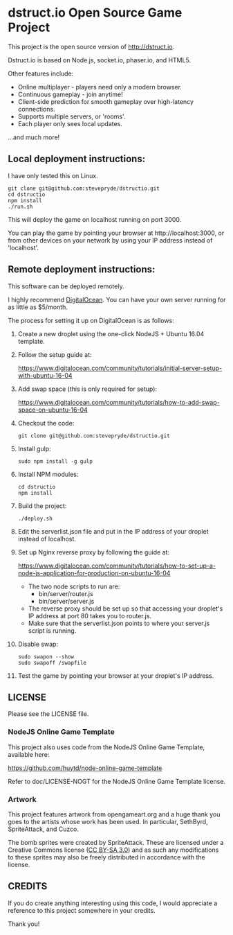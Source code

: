 # dstruct.io Open Source Game Project

This project is the open source version of http://dstruct.io.

Dstruct.io is based on Node.js, socket.io, phaser.io, and HTML5.

Other features include:

* Online multiplayer - players need only a modern browser.
* Continuous gameplay - join anytime!
* Client-side prediction for smooth gameplay over high-latency connections.
* Supports multiple servers, or 'rooms'.
* Each player only sees local updates.

...and much more!

## Local deployment instructions:

I have only tested this on Linux.

```
git clone git@github.com:stevepryde/dstructio.git
cd dstructio
npm install
./run.sh
```

This will deploy the game on localhost running on port 3000.

You can play the game by pointing your browser at http://localhost:3000, or
from other devices on your network by using your IP address instead of 'localhost'.

## Remote deployment instructions:

This software can be deployed remotely.

I highly recommend [DigitalOcean](https://m.do.co/c/29ce174827cb).
You can have your own server running for as little as $5/month.

The process for setting it up on DigitalOcean is as follows:

1. Create a new droplet using the one-click NodeJS + Ubuntu 16.04 template.
2. Follow the setup guide at:

   https://www.digitalocean.com/community/tutorials/initial-server-setup-with-ubuntu-16-04
3. Add swap space (this is only required for setup):

   https://www.digitalocean.com/community/tutorials/how-to-add-swap-space-on-ubuntu-16-04
4. Checkout the code:

   ```
   git clone git@github.com:stevepryde/dstructio.git
   ```
5. Install gulp:

   ```
   sudo npm install -g gulp
   ```
6. Install NPM modules:

   ```
   cd dstructio
   npm install
   ```
7. Build the project:

   ```
   ./deploy.sh
   ```
8. Edit the serverlist.json file and put in the IP address of your droplet instead of localhost.
9. Set up Nginx reverse proxy by following the guide at:

   https://www.digitalocean.com/community/tutorials/how-to-set-up-a-node-js-application-for-production-on-ubuntu-16-04
   * The two node scripts to run are:
     * bin/server/router.js
     * bin/server/server.js
   * The reverse proxy should be set up so that accessing your droplet's IP address at port 80 takes you to router.js.
   * Make sure that the serverlist.json points to where your server.js script is running.
10. Disable swap:

    ```
    sudo swapon --show
    sudo swapoff /swapfile
    ```
11. Test the game by pointing your browser at your droplet's IP address.

## LICENSE

Please see the LICENSE file.

### NodeJS Online Game Template

This project also uses code from the NodeJS Online Game Template,
available here:

https://github.com/huytd/node-online-game-template

Refer to doc/LICENSE-NOGT for the NodeJS Online Game Template license.

### Artwork

This project features artwork from opengameart.org and a huge thank you goes to the artists whose work has been used. In particular, SethByrd, SpriteAttack, and Cuzco.

The bomb sprites were created by SpriteAttack. These are licensed under a Creative Commons license ([CC BY-SA 3.0](https://creativecommons.org/licenses/by-sa/3.0/)) and as such any modifications to these sprites may also be freely distributed in accordance with the license.

## CREDITS

If you do create anything interesting using this code, I would appreciate a reference to this project somewhere in your credits.

Thank you!
